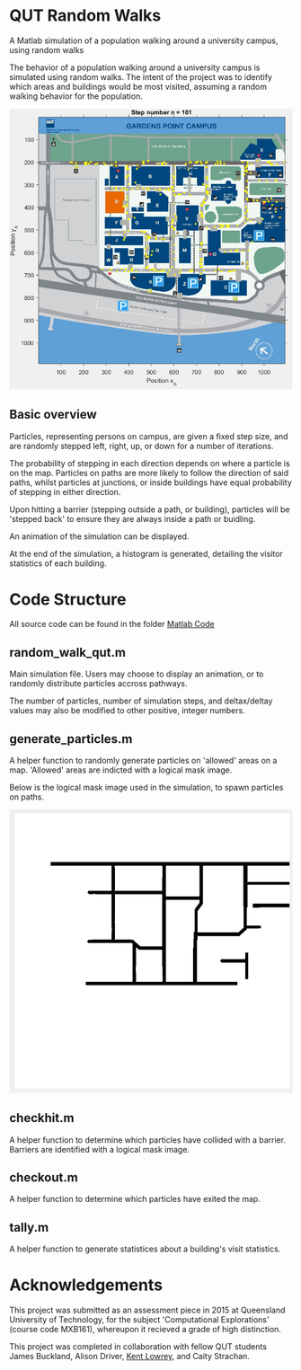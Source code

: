 # QUT Random Walks
A Matlab simulation of a population walking around a university campus, using random walks

The behavior of a population walking around a university campus is simulated using random walks. The intent of the project was to identify which areas and buildings would be most visited, assuming a random walking behavior for the population. 

![Image of simulation](sample_simulation.PNG)

## Basic overview
Particles, representing persons on campus, are given a fixed step size, and are randomly stepped left, right, up, or down for a number of iterations. 

The probability of stepping in each direction depends on where a particle is on the map. Particles on paths are more likely to follow the direction of said paths, whilst particles at junctions, or inside buildings have equal probability of stepping in either direction.

Upon hitting a barrier (stepping outside a path, or building), particles will be 'stepped back' to ensure they are always inside a path or buidling.

An animation of the simulation can be displayed.

At the end of the simulation, a histogram is generated, detailing the visitor statistics of each building. 

# Code Structure
All source code can be found in the folder [Matlab Code](https://github.com/jyss88/QUT-Random-Walks/tree/master/Matlab%20Code)

## random_walk_qut.m
Main simulation file. Users may choose to display an animation, or to randomly distribute particles accross pathways. 

The number of particles, number of simulation steps, and deltax/deltay values may also be modified to other positive, integer numbers. 

## generate_particles.m
A helper function to randomly generate particles on 'allowed' areas on a map. 'Allowed' areas are indicted with a logical mask image.

Below is the logical mask image used in the simulation, to spawn particles on paths. 

![Path mask](pathspawn.PNG)

## checkhit.m
A helper function to determine which particles have collided with a barrier. Barriers are identified with a logical mask image.

## checkout.m 
A helper function to determine which particles have exited the map.

## tally.m
A helper function to generate statistices about a building's visit statistics.

# Acknowledgements
This project was submitted as an assessment piece in 2015 at Queensland University of Technology, for the subject 'Computational Explorations' (course code MXB161), whereupon it recieved a grade of high distinction. 

This project was completed in collaboration with fellow QUT students James Buckland, Alison Driver, [Kent Lowrey](mailto:kentos123@live.com), and Caity Strachan.

